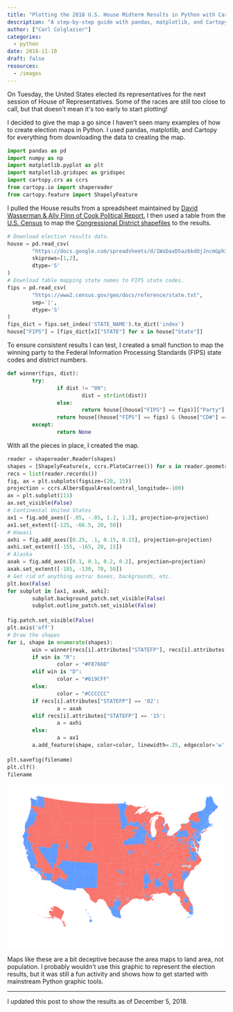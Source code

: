```yaml
---
title: "Plotting the 2018 U.S. House Midterm Results in Python with Cartopy"
description: "A step-by-step guide with pandas, matplotlib, and Cartopy."
author: ["Carl Colglazier"]
categories:
  - python
date: 2018-11-10
draft: false
resources:
  - /images
---
```


On Tuesday, the United States elected its representatives for the next
session of House of Representatives.  Some of the races are still too
close to call, but that doesn't mean it's too early to start plotting!

I decided to give the map a go since I haven't seen many examples
of how to create election maps in Python. I used pandas,
matplotlib, and Cartopy for everything from downloading the data
to creating the map.

```python
import pandas as pd
import numpy as np
import matplotlib.pyplot as plt
import matplotlib.gridspec as gridspec
import cartopy.crs as ccrs
from cartopy.io import shapereader
from cartopy.feature import ShapelyFeature
```

I pulled the House results from a spreadsheet maintained by [David
Wasserman & Ally Flinn of Cook Political Report.](https://docs.google.com/spreadsheets/d/1WxDaxD5az6kdOjJncmGph37z0BPNhV1fNAH%5Fg7IkpC0/htmlview?sle=true) I then used a table
from the [U.S. Census](https://www2.census.gov/geo/docs/reference/state.txt) to map the [Congressional District shapefiles](https://www.census.gov/geo/maps-data/data/cbf/cbf%5Fcds.html) to
the results.

```python
# Download election results data.
house = pd.read_csv(
		"https://docs.google.com/spreadsheets/d/1WxDaxD5az6kdOjJncmGph37z0BPNhV1fNAH_g7IkpC0/gviz/tq?tqx=out:csv&sheet=Sheet1",
		skiprows=[1,2],
		dtype='S'
)
# Download table mapping state names to FIPS state codes.
fips = pd.read_csv(
		"https://www2.census.gov/geo/docs/reference/state.txt",
		sep='|',
		dtype='S'
)
fips_dict = fips.set_index('STATE_NAME').to_dict('index')
house["FIPS"] = [fips_dict[x]["STATE"] for x in house["State"]]
```

To ensure consistent results I can test, I created a small function to
map the winning party to the Federal Information Processing Standards
(FIPS) state codes and district numbers.

```python
def winner(fips, dist):
		try:
				if dist != "00":
						dist = str(int(dist))
				else:
						return house[(house["FIPS"] == fips)]["Party"].values[0]
				return house[(house["FIPS"] == fips) & (house["CD#"] == dist)]["Party"].values[0]
		except:
				return None
```

With all the pieces in place, I created the map.

```python
reader = shapereader.Reader(shapes)
shapes = [ShapelyFeature(x, ccrs.PlateCarree()) for x in reader.geometries()]
recs = list(reader.records())
fig, ax = plt.subplots(figsize=(20, 15))
projection = ccrs.AlbersEqualArea(central_longitude=-100)
ax = plt.subplot(111)
ax.set_visible(False)
# Continental United States
ax1 = fig.add_axes([-.05, -.05, 1.2, 1.2], projection=projection)
ax1.set_extent([-125, -66.5, 20, 50])
# Hawaii
axhi = fig.add_axes([0.25, .1, 0.15, 0.15], projection=projection)
axhi.set_extent([-155, -165, 20, 15])
# Alaska
axak = fig.add_axes([0.1, 0.1, 0.2, 0.2], projection=projection)
axak.set_extent([-185, -130, 70, 50])
# Get rid of anything extra: boxes, backgrounds, etc.
plt.box(False)
for subplot in [ax1, axak, axhi]:
		subplot.background_patch.set_visible(False)
		subplot.outline_patch.set_visible(False)

fig.patch.set_visible(False)
plt.axis('off')
# Draw the shapes
for i, shape in enumerate(shapes):
		win = winner(recs[i].attributes["STATEFP"], recs[i].attributes["CD115FP"])
		if win is "R":
				color = "#F8766D"
		elif win is "D":
				color = "#619CFF"
		else:
				color = "#CCCCCC"
		if recs[i].attributes["STATEFP"] == '02':
				a = axak
		elif recs[i].attributes["STATEFP"] == '15':
				a = axhi
		else:
				a = ax1
		a.add_feature(shape, color=color, linewidth=.25, edgecolor='w')

plt.savefig(filename)
plt.clf()
filename
```

![The final graphic](images/116th-congress.png)

Maps like these are a bit deceptive because the area maps to land
area, not population. I probably wouldn't use this graphic to
represent the election results, but it was still a fun activity and
shows how to get started with mainstream Python graphic tools.

---

I updated this post to show the results as of December 5, 2018.